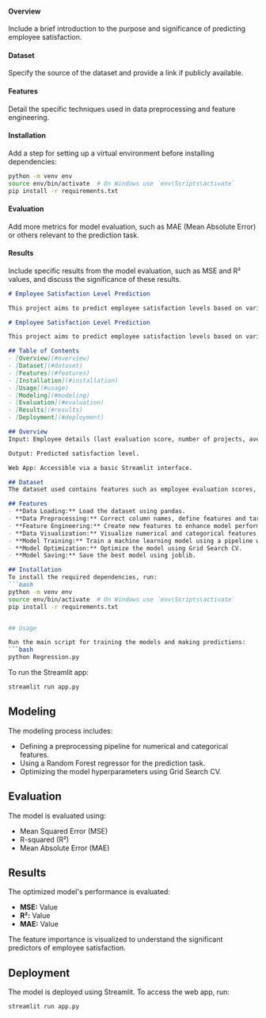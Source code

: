 #### Overview
Include a brief introduction to the purpose and significance of predicting employee satisfaction.

#### Dataset
Specify the source of the dataset and provide a link if publicly available.

#### Features
Detail the specific techniques used in data preprocessing and feature engineering.

#### Installation
Add a step for setting up a virtual environment before installing dependencies:
```bash
python -m venv env
source env/bin/activate  # On Windows use `env\Scripts\activate`
pip install -r requirements.txt
```

#### Evaluation
Add more metrics for model evaluation, such as MAE (Mean Absolute Error) or others relevant to the prediction task.

#### Results
Include specific results from the model evaluation, such as MSE and R² values, and discuss the significance of these results.


```markdown
# Employee Satisfaction Level Prediction

This project aims to predict employee satisfaction levels based on various features using machine learning techniques. Predicting employee satisfaction can help organizations improve workplace conditions and reduce turnover rates.

# Employee Satisfaction Level Prediction

This project aims to predict employee satisfaction levels based on various features using machine learning techniques. Predicting employee satisfaction can help organizations improve workplace conditions and reduce turnover rates.

## Table of Contents
- [Overview](#overview)
- [Dataset](#dataset)
- [Features](#features)
- [Installation](#installation)
- [Usage](#usage)
- [Modeling](#modeling)
- [Evaluation](#evaluation)
- [Results](#results)
- [Deployment](#deployment)

## Overview
Input: Employee details (last evaluation score, number of projects, average monthly hours, time spent in the company, left, average hours per project, high_satisfaction).

Output: Predicted satisfaction level.

Web App: Accessible via a basic Streamlit interface.

## Dataset
The dataset used contains features such as employee evaluation scores, project counts, working hours, and more. The dataset can be found [here](link_to_dataset).

## Features
- **Data Loading:** Load the dataset using pandas.
- **Data Preprocessing:** Correct column names, define features and target, and handle categorical and numerical columns.
- **Feature Engineering:** Create new features to enhance model performance.
- **Data Visualization:** Visualize numerical and categorical features using seaborn and matplotlib.
- **Model Training:** Train a machine learning model using a pipeline with preprocessing and a Random Forest regressor.
- **Model Optimization:** Optimize the model using Grid Search CV.
- **Model Saving:** Save the best model using joblib.

## Installation
To install the required dependencies, run:
```bash
python -m venv env
source env/bin/activate  # On Windows use `env\Scripts\activate`
pip install -r requirements.txt


## Usage

Run the main script for training the models and making predictions:
```bash
python Regression.py
```

To run the Streamlit app:
```bash
streamlit run app.py
```

## Modeling

The modeling process includes:
- Defining a preprocessing pipeline for numerical and categorical features.
- Using a Random Forest regressor for the prediction task.
- Optimizing the model hyperparameters using Grid Search CV.

## Evaluation

The model is evaluated using:
- Mean Squared Error (MSE)
- R-squared (R²)
- Mean Absolute Error (MAE)

## Results

The optimized model's performance is evaluated:
- **MSE:** Value
- **R²:** Value
- **MAE:** Value

The feature importance is visualized to understand the significant predictors of employee satisfaction.

## Deployment

The model is deployed using Streamlit. To access the web app, run:
```bash
streamlit run app.py
